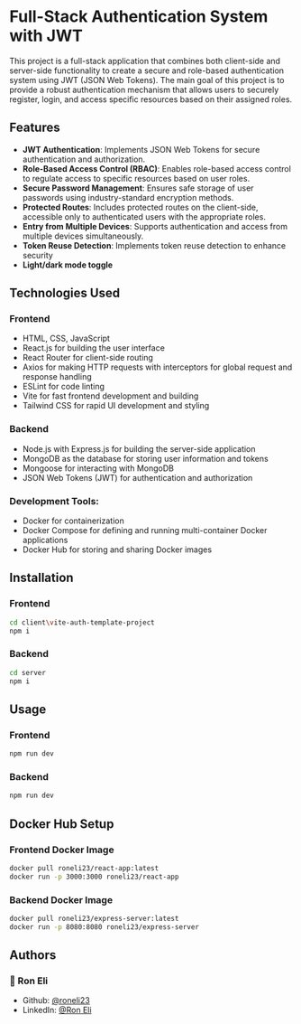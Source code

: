 
# Full-Stack Authentication System with JWT

This project is a full-stack application that combines both client-side and server-side functionality to create a secure and role-based authentication system using JWT (JSON Web Tokens). The main goal of this project is to provide a robust authentication mechanism that allows users to securely register, login, and access specific resources based on their assigned roles.

## Features

- **JWT Authentication**: Implements JSON Web Tokens for secure authentication and authorization.
- **Role-Based Access Control (RBAC)**: Enables role-based access control to regulate access to specific resources based on user roles.
- **Secure Password Management**: Ensures safe storage of user passwords using industry-standard encryption methods.
- **Protected Routes**: Includes protected routes on the client-side, accessible only to authenticated users with the appropriate roles.
- **Entry from Multiple Devices**: Supports authentication and access from multiple devices simultaneously.
- **Token Reuse Detection**: Implements token reuse detection to enhance security
- **Light/dark mode toggle**

## Technologies Used

### Frontend
- HTML, CSS, JavaScript
- React.js for building the user interface
- React Router for client-side routing
- Axios for making HTTP requests with interceptors for global request and response handling
- ESLint for code linting
- Vite for fast frontend development and building
- Tailwind CSS for rapid UI development and styling
    
### Backend
- Node.js with Express.js for building the server-side application
- MongoDB as the database for storing user information and tokens
- Mongoose for interacting with MongoDB
- JSON Web Tokens (JWT) for authentication and authorization
    
### Development Tools:
- Docker for containerization
- Docker Compose for defining and running multi-container Docker applications
- Docker Hub for storing and sharing Docker images

## Installation

### Frontend

```bash
cd client\vite-auth-template-project
npm i

```
### Backend

```bash
cd server
npm i
```

## Usage

### Frontend
```bash
npm run dev
```
### Backend

```bash
npm run dev
```

## Docker Hub Setup

### Frontend Docker Image
```bash
docker pull roneli23/react-app:latest
docker run -p 3000:3000 roneli23/react-app
```
### Backend Docker Image
```bash
docker pull roneli23/express-server:latest
docker run -p 8080:8080 roneli23/express-server
```

## Authors

### 👤 Ron Eli
- Github: [@roneli23](https://github.com/roneli23)
- LinkedIn: [@Ron Eli](https://www.linkedin.com/in/ron-eli-ba47a9226/)

